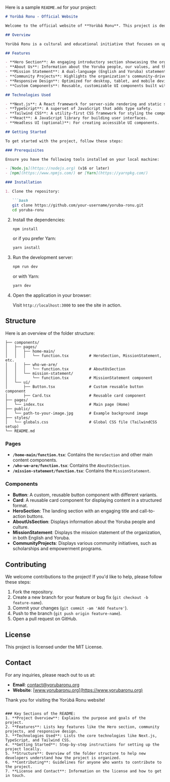 Here is a sample `README.md` for your project:

```markdown
# Yorùbá Ronu - Official Website

Welcome to the official website of **Yorùbá Ronu**. This project is dedicated to promoting and preserving the cultural heritage, traditions, and values of the Yoruba people.

## Overview

Yorùbá Ronu is a cultural and educational initiative that focuses on uplifting the Yoruba community, preserving the Yoruba language, and promoting unity among the Yoruba people worldwide. Our mission is to foster a sense of pride in our heritage, share our history with future generations, and contribute to the global knowledge of Yoruba culture.

## Features

- **Hero Section**: An engaging introductory section showcasing the organization's mission and values.
- **About Us**: Information about the Yoruba people, our values, and the vision of Yorùbá Ronu.
- **Mission Statement**: A dual-language (English and Yoruba) statement of purpose for the Yoruba Ronu movement.
- **Community Projects**: Highlights the organization's community-driven initiatives, including food banks, scholarships, and empowerment programs.
- **Responsive Design**: Optimized for desktop, tablet, and mobile devices.
- **Custom Components**: Reusable, customizable UI components built with React and Tailwind CSS.

## Technologies Used

- **Next.js**: A React framework for server-side rendering and static site generation.
- **TypeScript**: A superset of JavaScript that adds type safety.
- **Tailwind CSS**: A utility-first CSS framework for styling the components.
- **React**: A JavaScript library for building user interfaces.
- **Headless UI (optional)**: For creating accessible UI components.

## Getting Started

To get started with the project, follow these steps:

### Prerequisites

Ensure you have the following tools installed on your local machine:

- [Node.js](https://nodejs.org) (v16 or later)
- [npm](https://www.npmjs.com/) or [Yarn](https://yarnpkg.com/)

### Installation

1. Clone the repository:

   ```bash
   git clone https://github.com/your-username/yoruba-ronu.git
   cd yoruba-ronu
   ```

2. Install the dependencies:

   ```bash
   npm install
   ```

   or if you prefer Yarn:

   ```bash
   yarn install
   ```

3. Run the development server:

   ```bash
   npm run dev
   ```

   or with Yarn:

   ```bash
   yarn dev
   ```

4. Open the application in your browser:

   Visit `http://localhost:3000` to see the site in action.

## Structure

Here is an overview of the folder structure:

```
├── components/
│   ├── pages/
│   │   ├── home-main/
│   │   │   └── function.tsx         # HeroSection, MissionStatement, etc.
│   │   ├── who-we-are/
│   │   │   └── function.tsx         # AboutUsSection
│   │   └── mission-statement/
│   │       └── function.tsx         # MissionStatement component
│   └── ui/
│       ├── Button.tsx               # Custom reusable button component
│       ├── Card.tsx                 # Reusable card component
├── pages/
│   └── index.tsx                    # Main page (Home)
├── public/
│   └── path-to-your-image.jpg       # Example background image
├── styles/
│   └── globals.css                  # Global CSS file (TailwindCSS setup)
└── README.md
```

### Pages

- **`/home-main/function.tsx`**: Contains the `HeroSection` and other main content components.
- **`/who-we-are/function.tsx`**: Contains the `AboutUsSection`.
- **`/mission-statement/function.tsx`**: Contains the `MissionStatement`.

### Components

- **Button**: A custom, reusable button component with different variants.
- **Card**: A reusable card component for displaying content in a structured format.
- **HeroSection**: The landing section with an engaging title and call-to-action buttons.
- **AboutUsSection**: Displays information about the Yoruba people and culture.
- **MissionStatement**: Displays the mission statement of the organization, in both English and Yoruba.
- **CommunityProjects**: Displays various community initiatives, such as scholarships and empowerment programs.

## Contributing

We welcome contributions to the project! If you'd like to help, please follow these steps:

1. Fork the repository.
2. Create a new branch for your feature or bug fix (`git checkout -b feature-name`).
3. Commit your changes (`git commit -am 'Add feature'`).
4. Push to the branch (`git push origin feature-name`).
5. Open a pull request on GitHub.

## License

This project is licensed under the MIT License.

## Contact

For any inquiries, please reach out to us at:

- **Email**: contact@yorubaronu.org
- **Website**: [www.yorubaronu.org](https://www.yorubaronu.org)

Thank you for visiting the Yorùbá Ronu website!
```

### Key Sections of the README:
1. **Project Overview**: Explains the purpose and goals of the project.
2. **Features**: Lists key features like the Hero section, community projects, and responsive design.
3. **Technologies Used**: Lists the core technologies like Next.js, TypeScript, and Tailwind CSS.
4. **Getting Started**: Step-by-step instructions for setting up the project locally.
5. **Structure**: Overview of the folder structure to help new developers understand how the project is organized.
6. **Contributing**: Guidelines for anyone who wants to contribute to the project.
7. **License and Contact**: Information on the license and how to get in touch.
